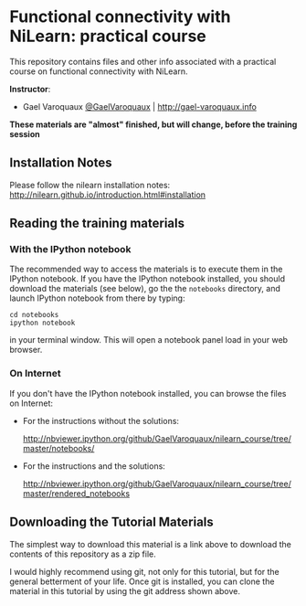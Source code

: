 Functional connectivity with NiLearn: practical course
=============================================================================================

This repository contains files and other info associated with a practical
course on functional connectivity with NiLearn.

**Instructor**:

* Gael Varoquaux [@GaelVaroquaux](https://twitter.com/GaelVaroquaux) |
  http://gael-varoquaux.info

**These materials are "almost" finished, but will change, before the
training session**

Installation Notes
------------------

Please follow the nilearn installation notes:
http://nilearn.github.io/introduction.html#installation

Reading the training materials
-------------------------------

### With the IPython notebook

The recommended way to access the materials is to execute them in the
IPython notebook. If you have the IPython notebook installed, you should
download the materials (see below), go the the `notebooks` directory, and
launch IPython notebook from there by typing:

    cd notebooks
    ipython notebook

in your terminal window. This will open a notebook panel load in your web
browser.

### On Internet

If you don't have the IPython notebook installed, you can browse the
files on Internet:

* For the instructions without the solutions:

  http://nbviewer.ipython.org/github/GaelVaroquaux/nilearn_course/tree/master/notebooks/

* For the instructions and the solutions:

  http://nbviewer.ipython.org/github/GaelVaroquaux/nilearn_course/tree/master/rendered_notebooks

Downloading the Tutorial Materials
----------------------------------

The simplest way to download this material is a link above to download
the contents of this repository as a zip file. 

I would highly recommend using git, not only for this tutorial, but for the
general betterment of your life.  Once git is installed, you can clone the
material in this tutorial by using the git address shown above.



